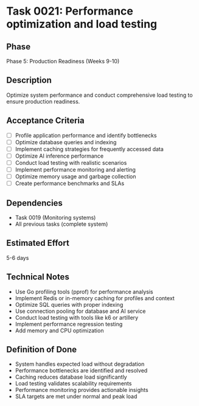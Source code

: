 # Task 0021: Performance optimization and load testing

## Phase
Phase 5: Production Readiness (Weeks 9-10)

## Description
Optimize system performance and conduct comprehensive load testing to ensure production readiness.

## Acceptance Criteria
- [ ] Profile application performance and identify bottlenecks
- [ ] Optimize database queries and indexing
- [ ] Implement caching strategies for frequently accessed data
- [ ] Optimize AI inference performance
- [ ] Conduct load testing with realistic scenarios
- [ ] Implement performance monitoring and alerting
- [ ] Optimize memory usage and garbage collection
- [ ] Create performance benchmarks and SLAs

## Dependencies
- Task 0019 (Monitoring systems)
- All previous tasks (complete system)

## Estimated Effort
5-6 days

## Technical Notes
- Use Go profiling tools (pprof) for performance analysis
- Implement Redis or in-memory caching for profiles and context
- Optimize SQL queries with proper indexing
- Use connection pooling for database and AI service
- Conduct load testing with tools like k6 or artillery
- Implement performance regression testing
- Add memory and CPU optimization

## Definition of Done
- System handles expected load without degradation
- Performance bottlenecks are identified and resolved
- Caching reduces database load significantly
- Load testing validates scalability requirements
- Performance monitoring provides actionable insights
- SLA targets are met under normal and peak load
